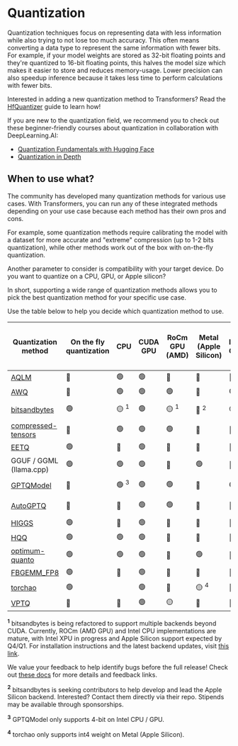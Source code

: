 <!--Copyright 2023 The HuggingFace Team. All rights reserved.

Licensed under the Apache License, Version 2.0 (the "License"); you may not use this file except in compliance with
the License. You may obtain a copy of the License at

http://www.apache.org/licenses/LICENSE-2.0

Unless required by applicable law or agreed to in writing, software distributed under the License is distributed on
an "AS IS" BASIS, WITHOUT WARRANTIES OR CONDITIONS OF ANY KIND, either express or implied. See the License for the
specific language governing permissions and limitations under the License.

⚠️ Note that this file is in Markdown but contain specific syntax for our doc-builder (similar to MDX) that may not be
rendered properly in your Markdown viewer.

-->

# Quantization

Quantization techniques focus on representing data with less information while also trying to not lose too much accuracy. This often means converting a data type to represent the same information with fewer bits. For example, if your model weights are stored as 32-bit floating points and they're quantized to 16-bit floating points, this halves the model size which makes it easier to store and reduces memory-usage. Lower precision can also speedup inference because it takes less time to perform calculations with fewer bits.

<Tip>

Interested in adding a new quantization method to Transformers? Read the [HfQuantizer](./contribute) guide to learn how!

</Tip>

<Tip>

If you are new to the quantization field, we recommend you to check out these beginner-friendly courses about quantization in collaboration with DeepLearning.AI:

* [Quantization Fundamentals with Hugging Face](https://www.deeplearning.ai/short-courses/quantization-fundamentals-with-hugging-face/)
* [Quantization in Depth](https://www.deeplearning.ai/short-courses/quantization-in-depth/)

</Tip>

## When to use what?

The community has developed many quantization methods for various use cases. With Transformers, you can run any of these integrated methods depending on your use case because each method has their own pros and cons.

For example, some quantization methods require calibrating the model with a dataset for more accurate and "extreme" compression (up to 1-2 bits quantization), while other methods work out of the box with on-the-fly quantization.

Another parameter to consider is compatibility with your target device. Do you want to quantize on a CPU, GPU, or Apple silicon?

In short, supporting a wide range of quantization methods allows you to pick the best quantization method for your specific use case.

Use the table below to help you decide which quantization method to use.

| Quantization method                        | On the fly quantization | CPU             | CUDA GPU | RoCm GPU (AMD)  | Metal (Apple Silicon)              | Intel GPU       | torch.compile() support | Number of bits | Supports fine-tuning (through PEFT) | Serializable with 🤗 transformers | 🤗 transformers support | Link to library                             |
|--------------------------------------------|-------------------------|-----------------|----------|-----------------|------------------------------------|-----------------|-------------------------|----------------|-------------------------------------|--------------|------------------------|---------------------------------------------|
| [AQLM](./aqlm.md)                             | 🔴                       | 🟢              |     🟢     | 🔴              | 🔴                                 | 🔴              | 🟢                      | 1 / 2          | 🟢                                   | 🟢            | 🟢                      | https://github.com/Vahe1994/AQLM            |
| [AWQ](./awq.md)                               | 🔴                       | 🟢              | 🟢        | 🟢              | 🔴                                 | 🟢              | ?                       | 4              | 🟢                                   | 🟢            | 🟢                      | https://github.com/casper-hansen/AutoAWQ    |
| [bitsandbytes](./bitsandbytes.md)             | 🟢            | 🟡 <sup>1</sup> |     🟢     | 🟡 <sup>1</sup> | 🔴 <sup>2</sup>                    | 🟡 <sup>1</sup> | 🔴    (soon!)          | 4 / 8          | 🟢                                   | 🟢            | 🟢                      | https://github.com/bitsandbytes-foundation/bitsandbytes |
| [compressed-tensors](./compressed_tensors.md) | 🔴                       | 🟢              |     🟢     | 🟢              | 🔴                                 | 🔴              | 🔴                       | 1 / 8          | 🟢                                   | 🟢            | 🟢                      | https://github.com/neuralmagic/compressed-tensors |
| [EETQ](./eetq.md)                             | 🟢                       | 🔴              | 🟢        | 🔴              | 🔴                                 | 🔴              | ?                       | 8              | 🟢                                   | 🟢            | 🟢                      | https://github.com/NetEase-FuXi/EETQ        |
| GGUF / GGML (llama.cpp)                    | 🟢                       | 🟢              | 🟢        | 🔴              | 🟢                                 | 🔴              | 🔴                       | 1 / 8          | 🔴                                   | [See GGUF section](../gguf)                | [See GGUF section](../gguf)                      | https://github.com/ggerganov/llama.cpp      |
| [GPTQModel](./gptq.md)                        | 🔴                       | 🟢 <sup>3</sup> | 🟢        | 🟢              | 🔴                                 | 🟢 <sup>3</sup>  | 🔴                       | 2 / 3 / 4 / 8  | 🟢                                   | 🟢            | 🟢                      | https://github.com/ModelCloud/GPTQModel        |
| [AutoGPTQ](./gptq.md)                         | 🔴                       | 🔴              | 🟢        | 🟢              | 🔴                                 | 🔴              | 🔴                       | 2 / 3 / 4 / 8  | 🟢                                   | 🟢            | 🟢                      | https://github.com/AutoGPTQ/AutoGPTQ        |
| [HIGGS](./higgs.md)                           | 🟢                       | 🔴              | 🟢        | 🔴              | 🔴                                 | 🔴              | 🟢                       | 2 / 4          | 🔴                                   | 🟢            | 🟢                      | https://github.com/HanGuo97/flute           |       
| [HQQ](./hqq.md)                               | 🟢                       | 🟢              | 🟢        | 🔴              | 🔴                                 | 🔴              | 🟢                       | 1 / 8          | 🟢                                   | 🔴            | 🟢                      | https://github.com/mobiusml/hqq/            |
| [optimum-quanto](./quanto.md)                 | 🟢                       | 🟢              | 🟢        | 🔴              | 🟢                                 | 🔴              | 🟢                       | 2 / 4 / 8      | 🔴                                   | 🔴            | 🟢                      | https://github.com/huggingface/optimum-quanto       |
| [FBGEMM_FP8](./fbgemm_fp8.md)              | 🟢                       | 🔴              | 🟢        | 🔴              | 🔴                                 | 🔴              | 🔴                        | 8              | 🔴                                   | 🟢            | 🟢                      | https://github.com/pytorch/FBGEMM       |
| [torchao](./torchao.md)                    | 🟢                       |                 | 🟢        | 🔴              | 🟡 <sup>4</sup> | 🔴              |                       | 4 / 8          |                                   | 🟢🔴           | 🟢                      | https://github.com/pytorch/ao       |
| [VPTQ](./vptq.md)                             | 🔴                       | 🔴              |     🟢     | 🟡              | 🔴                                 | 🔴              | 🟢                      | 1 / 8          | 🔴                                   | 🟢            | 🟢                      | https://github.com/microsoft/VPTQ            |

<Tip>

**<sup>1</sup>** bitsandbytes is being refactored to support multiple backends beyond CUDA. Currently, ROCm (AMD GPU) and Intel CPU implementations are mature, with Intel XPU in progress and Apple Silicon support expected by Q4/Q1. For installation instructions and the latest backend updates, visit [this link](https://huggingface.co/docs/bitsandbytes/main/en/installation#multi-backend).

We value your feedback to help identify bugs before the full release! Check out [these docs](https://huggingface.co/docs/bitsandbytes/main/en/non_cuda_backends) for more details and feedback links.

</Tip>

<Tip>

**<sup>2</sup>** bitsandbytes is seeking contributors to help develop and lead the Apple Silicon backend. Interested? Contact them directly via their repo. Stipends may be available through sponsorships.

</Tip>

<Tip>

**<sup>3</sup>** GPTQModel only supports 4-bit on Intel CPU / GPU.

</Tip>

<Tip>

**<sup>4</sup>** torchao only supports int4 weight on Metal (Apple Silicon).

</Tip>
